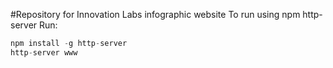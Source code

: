 #Repository for Innovation Labs infographic website
To run using npm http-server
Run: 
```js
npm install -g http-server
http-server www
```